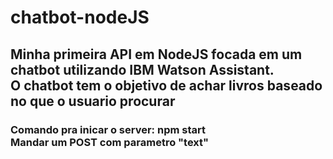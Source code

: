 <h1> chatbot-nodeJS </h1>
<h2>
Minha primeira API em NodeJS focada em um chatbot utilizando IBM Watson Assistant.
<br>
O chatbot tem o objetivo de achar livros baseado no que o usuario procurar
</h2>
<h3>
Comando pra inicar o server: npm start
<br>
Mandar um POST com parametro "text"
</h3>

